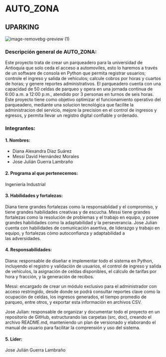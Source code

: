 # AUTO_ZONA 
## UPARKING
![image-removebg-preview (1)](https://github.com/user-attachments/assets/b12dc937-2b7f-4285-87e8-1ec2bb29a60a)

### Descripción general de AUTO_ZONA:
Este proyecto trata de crear un parqueadero para la universidad de Antioquia que solo ceda el acceso a automoviles, esto lo haremos a través de un software de consola en Python que permita registrar usuarios; controle el ingreso y salida de vehículos; calcule cobros por horas y cuartos de horas; y genere reportes administrativos. El parqueadero cuenta con una capacidad de 50 celdas de parqueo y opera en una jornada continua de 6:00 a.m. a 12:00 p.m., atendido por 3 personas en turnos de seis horas. Este proyecto tiene como objetivo optimizar el funcionamiento operativo del parqueadero, mediante una solucion tecnológica que facilite la administracion del servicio, mejore la precision en el control de ingresos y egresos, y permita llevar un registro digital confiable y ordenado.

### Integrantes: 
#### 1. Nombres:
- Diana Alexandra Díaz Suárez
- Messi David Hernández Morales
- Jose Julián Guerra Lambraño
#### 2. Programa al que pertenecemos:
Ingeniería Industrial
#### 3. Habilidades y fortalezas:
Diana tiene grandes fortalezas como la responsablidad y el compromiso, y tiene grandes habilidades creativas y de escucha. Messi tiene grandes fortalezas como la resolución de problemas y el trabajo en equipo, y posee grandes habilidades como la adaptabilidad y la perseverancia. Jose Julian cuenta con habilidades de comunicación asertiva, de liderazgo y trabajo en equipo, y fortalezas cómo autoconfianza y adaptabilidad a las adversidades.
#### 4. Responsabilidades: 
Diana: responsable de diseñar e implementar todo el sistema en Python, incluyendo el registro y validación de usuarios, el control de ingreso y salida de vehículos, la asignación de celdas disponibles, el cálculo de tarifas por hora y fracción, y la generación de recibos.

Messi: encargado de crear un módulo exclusivo para el administrador con acceso restringido, desde donde se podrá consultar reportes clave como la ocupación de celdas, los ingresos generados, el tiempo promedio de parqueo, entre otros, y exportar esta información en archivos CSV.

Jose Julian: responsable de organizar y documentar todo el proyecto en un repositorio de GitHub, estructurando las carpetas (src, doc), creando el archivo README.md, manteniendo un plan de versionado y elaborando el manual de usuario para facilitar la comprensión y uso del sistema.
#### 5. Líder:
Jose Julián Guerra Lambraño

